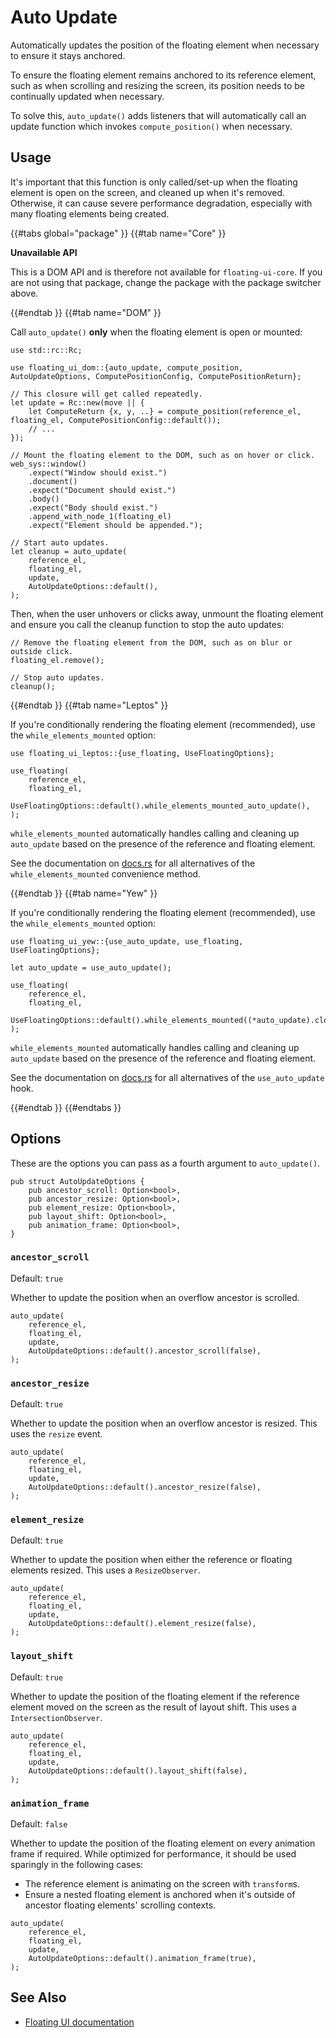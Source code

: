 # Auto Update

Automatically updates the position of the floating element when necessary to ensure it stays anchored.

To ensure the floating element remains anchored to its reference element, such as when scrolling and resizing the screen, its position needs to be continually updated when necessary.

To solve this, `auto_update()` adds listeners that will automatically call an update function which invokes `compute_position()` when necessary. <!-- Updates typically take only ~1ms. -->

## Usage

It's important that this function is only called/set-up when the floating element is open on the screen, and cleaned up when it's removed. Otherwise, it can cause severe performance degradation, especially with many floating elements being created.

{{#tabs global="package" }}
{{#tab name="Core" }}

<div class="warning">

**Unavailable API**

This is a DOM API and is therefore not available for `floating-ui-core`. If you are not using that package, change the package with the package switcher above.

</div>

{{#endtab }}
{{#tab name="DOM" }}

Call `auto_update()` **only** when the floating element is open or mounted:

```rust,ignore
use std::rc::Rc;

use floating_ui_dom::{auto_update, compute_position, AutoUpdateOptions, ComputePositionConfig, ComputePositionReturn};

// This closure will get called repeatedly.
let update = Rc::new(move || {
    let ComputeReturn {x, y, ..} = compute_position(reference_el, floating_el, ComputePositionConfig::default());
    // ...
});

// Mount the floating element to the DOM, such as on hover or click.
web_sys::window()
    .expect("Window should exist.")
    .document()
    .expect("Document should exist.")
    .body()
    .expect("Body should exist.")
    .append_with_node_1(floating_el)
    .expect("Element should be appended.");

// Start auto updates.
let cleanup = auto_update(
    reference_el,
    floating_el,
    update,
    AutoUpdateOptions::default(),
);
```

Then, when the user unhovers or clicks away, unmount the floating element and ensure you call the cleanup function to stop the auto updates:

```rust,ignore
// Remove the floating element from the DOM, such as on blur or outside click.
floating_el.remove();

// Stop auto updates.
cleanup();
```

{{#endtab }}
{{#tab name="Leptos" }}

If you're conditionally rendering the floating element (recommended), use the `while_elements_mounted` option:

```rust,ignore
use floating_ui_leptos::{use_floating, UseFloatingOptions};

use_floating(
    reference_el,
    floating_el,
    UseFloatingOptions::default().while_elements_mounted_auto_update(),
);
```

`while_elements_mounted` automatically handles calling and cleaning up `auto_update` based on the presence of the reference and floating element.

See the documentation on [docs.rs](https://docs.rs/floating-ui-leptos/latest/floating_ui_leptos/struct.UseFloatingOptions.html#method.while_elements_mounted) for all alternatives of the `while_elements_mounted` convenience method.

{{#endtab }}
{{#tab name="Yew" }}

If you're conditionally rendering the floating element (recommended), use the `while_elements_mounted` option:

```rust,ignore
use floating_ui_yew::{use_auto_update, use_floating, UseFloatingOptions};

let auto_update = use_auto_update();

use_floating(
    reference_el,
    floating_el,
    UseFloatingOptions::default().while_elements_mounted((*auto_update).clone()),
);
```

`while_elements_mounted` automatically handles calling and cleaning up `auto_update` based on the presence of the reference and floating element.

See the documentation on [docs.rs](https://docs.rs/floating-ui-yew/latest/floating_ui_yew/#functions) for all alternatives of the `use_auto_update` hook.

{{#endtab }}
{{#endtabs }}

## Options

These are the options you can pass as a fourth argument to `auto_update()`.

```rust,ignore
pub struct AutoUpdateOptions {
    pub ancestor_scroll: Option<bool>,
    pub ancestor_resize: Option<bool>,
    pub element_resize: Option<bool>,
    pub layout_shift: Option<bool>,
    pub animation_frame: Option<bool>,
}
```

### `ancestor_scroll`

Default: `true`

Whether to update the position when an overflow ancestor is scrolled.

```rust,ignore
auto_update(
    reference_el,
    floating_el,
    update,
    AutoUpdateOptions::default().ancestor_scroll(false),
);
```

### `ancestor_resize`

Default: `true`

Whether to update the position when an overflow ancestor is resized. This uses the `resize` event.

```rust,ignore
auto_update(
    reference_el,
    floating_el,
    update,
    AutoUpdateOptions::default().ancestor_resize(false),
);
```

### `element_resize`

Default: `true`

Whether to update the position when either the reference or floating elements resized. This uses a `ResizeObserver`.

```rust,ignore
auto_update(
    reference_el,
    floating_el,
    update,
    AutoUpdateOptions::default().element_resize(false),
);
```

### `layout_shift`

Default: `true`

Whether to update the position of the floating element if the reference element moved on the screen as the result of layout shift. This uses a `IntersectionObserver`.

```rust,ignore
auto_update(
    reference_el,
    floating_el,
    update,
    AutoUpdateOptions::default().layout_shift(false),
);
```

### `animation_frame`

Default: `false`

Whether to update the position of the floating element on every animation frame if required. While optimized for performance, it should be used sparingly in the following cases:

-   The reference element is animating on the screen with `transform`s.
-   Ensure a nested floating element is anchored when it's outside of ancestor floating elements' scrolling contexts.

```rust,ignore
auto_update(
    reference_el,
    floating_el,
    update,
    AutoUpdateOptions::default().animation_frame(true),
);
```

## See Also

-   [Floating UI documentation](https://floating-ui.com/docs/autoUpdate)
